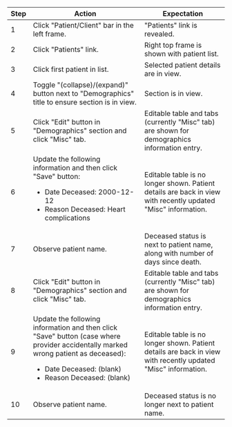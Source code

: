 <table>
  <thead>
    <tr>
      <th align="center">Step</th>
      <th align="center">Action</th>
      <th align="center">Expectation</th>
    </tr>
  </thead>
  <tbody>
    <tr>
      <td>1</td>
      <td>Click &quot;Patient/Client&quot; bar in the left frame.</td>
      <td>&quot;Patients&quot; link is revealed.</td>
    </tr>
    <tr>
      <td>2</td>
      <td>Click &quot;Patients&quot; link.</td>
      <td>Right top frame is shown with patient list.</td>
    </tr>
    <tr>
      <td>3</td>
      <td>Click first patient in list.</td>
      <td>Selected patient details are in view.</td>
    </tr>
    <tr>
      <td>4</td>
      <td>Toggle &quot;(collapse)/(expand)&quot; button next to &quot;Demographics&quot; title to ensure section is in view.</td>
      <td>Section is in view.</td>
    </tr>
    <tr>
      <td>5</td>
      <td>Click &quot;Edit&quot; button in &quot;Demographics&quot; section and click &quot;Misc&quot; tab.</td>
      <td>Editable table and tabs (currently &quot;Misc&quot; tab) are shown for demographics information entry.</td>
    </tr>
    <tr>
      <td>6</td>
      <td>
        Update the following information and then click &quot;Save&quot; button:
        <ul>
          <li>Date Deceased: 2000-12-12</li>
          <li>Reason Deceased: Heart complications</li>
        </ul>
      </td>
      <td>Editable table is no longer shown. Patient details are back in view with recently updated &quot;Misc&quot; information.</td>
    </tr>
    <tr>
      <td>7</td>
      <td>Observe patient name.</td>
      <td>Deceased status is next to patient name, along with number of days since death.</td>
    </tr>
    <tr>
      <td>8</td>
      <td>Click &quot;Edit&quot; button in &quot;Demographics&quot; section and click &quot;Misc&quot; tab.</td>
      <td>Editable table and tabs (currently &quot;Misc&quot; tab) are shown for demographics information entry.</td>
    </tr>
    <tr>
      <td>9</td>
      <td>
        Update the following information and then click &quot;Save&quot; button (case where provider accidentally marked wrong patient as deceased):
        <ul>
          <li>Date Deceased: (blank)</li>
          <li>Reason Deceased: (blank)</li>
        </ul>
      </td>
      <td>Editable table is no longer shown. Patient details are back in view with recently updated &quot;Misc&quot; information.</td>
    </tr>
    <tr>
      <td>10</td>
      <td>Observe patient name.</td>
      <td>Deceased status is no longer next to patient name.</td>
    </tr>
  </tbody>
</table>
